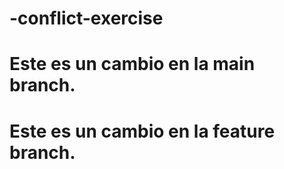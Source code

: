 # -conflict-exercise
# Este es un cambio en la main branch.
# Este es un cambio en la feature branch.

